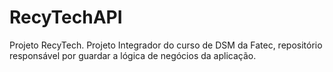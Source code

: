 # RecyTechAPI
Projeto RecyTech. Projeto Integrador do curso de DSM da Fatec, repositório responsável por guardar a lógica de negócios da aplicação.
